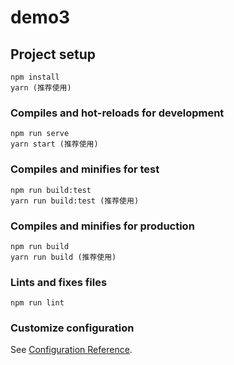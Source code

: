 # demo3

## Project setup
```
npm install
yarn (推荐使用)
```

### Compiles and hot-reloads for development
```
npm run serve
yarn start (推荐使用)
```

### Compiles and minifies for test
```
npm run build:test
yarn run build:test (推荐使用)
```

### Compiles and minifies for production
```
npm run build
yarn run build (推荐使用)
```

### Lints and fixes files
```
npm run lint
```

### Customize configuration
See [Configuration Reference](https://cli.vuejs.org/config/).
